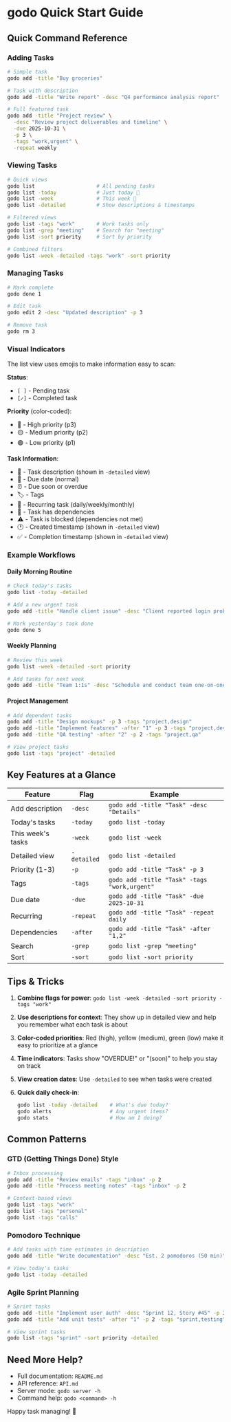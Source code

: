 # godo Quick Start Guide

## Quick Command Reference

### Adding Tasks

```bash
# Simple task
godo add -title "Buy groceries"

# Task with description
godo add -title "Write report" -desc "Q4 performance analysis report"

# Full featured task
godo add -title "Project review" \
  -desc "Review project deliverables and timeline" \
  -due 2025-10-31 \
  -p 3 \
  -tags "work,urgent" \
  -repeat weekly
```

### Viewing Tasks

```bash
# Quick views
godo list                    # All pending tasks
godo list -today             # Just today 📅
godo list -week              # This week 📅
godo list -detailed          # Show descriptions & timestamps

# Filtered views
godo list -tags "work"       # Work tasks only
godo list -grep "meeting"    # Search for "meeting"
godo list -sort priority     # Sort by priority

# Combined filters
godo list -week -detailed -tags "work" -sort priority
```

### Managing Tasks

```bash
# Mark complete
godo done 1

# Edit task
godo edit 2 -desc "Updated description" -p 3

# Remove task
godo rm 3
```

### Visual Indicators

The list view uses emojis to make information easy to scan:

**Status**:

- `[ ]` - Pending task
- `[✓]` - Completed task

**Priority** (color-coded):

- 🔴 - High priority (p3)
- 🟡 - Medium priority (p2)
- 🟢 - Low priority (p1)

**Task Information**:

- 📝 - Task description (shown in `-detailed` view)
- 📅 - Due date (normal)
- ⏰ - Due soon or overdue
- 🏷️ - Tags
- 🔄 - Recurring task (daily/weekly/monthly)
- 🔗 - Task has dependencies
- ⚠️ - Task is blocked (dependencies not met)
- 🕐 - Created timestamp (shown in `-detailed` view)
- ✅ - Completion timestamp (shown in `-detailed` view)

### Example Workflows

#### Daily Morning Routine

```bash
# Check today's tasks
godo list -today -detailed

# Add a new urgent task
godo add -title "Handle client issue" -desc "Client reported login problems" -p 3 -tags "urgent,support"

# Mark yesterday's task done
godo done 5
```

#### Weekly Planning

```bash
# Review this week
godo list -week -detailed -sort priority

# Add tasks for next week
godo add -title "Team 1:1s" -desc "Schedule and conduct team one-on-ones" -p 2 -tags "management" -due 2025-10-28
```

#### Project Management

```bash
# Add dependent tasks
godo add -title "Design mockups" -p 3 -tags "project,design"
godo add -title "Implement features" -after "1" -p 3 -tags "project,dev"
godo add -title "QA testing" -after "2" -p 2 -tags "project,qa"

# View project tasks
godo list -tags "project" -detailed
```

## Key Features at a Glance

| Feature           | Flag        | Example                                      |
| ----------------- | ----------- | -------------------------------------------- |
| Add description   | `-desc`     | `godo add -title "Task" -desc "Details"`     |
| Today's tasks     | `-today`    | `godo list -today`                           |
| This week's tasks | `-week`     | `godo list -week`                            |
| Detailed view     | `-detailed` | `godo list -detailed`                        |
| Priority (1-3)    | `-p`        | `godo add -title "Task" -p 3`                |
| Tags              | `-tags`     | `godo add -title "Task" -tags "work,urgent"` |
| Due date          | `-due`      | `godo add -title "Task" -due 2025-10-31`     |
| Recurring         | `-repeat`   | `godo add -title "Task" -repeat daily`       |
| Dependencies      | `-after`    | `godo add -title "Task" -after "1,2"`        |
| Search            | `-grep`     | `godo list -grep "meeting"`                  |
| Sort              | `-sort`     | `godo list -sort priority`                   |

## Tips & Tricks

1. **Combine flags for power**: `godo list -week -detailed -sort priority -tags "work"`

2. **Use descriptions for context**: They show up in detailed view and help you remember what each task is about

3. **Color-coded priorities**: Red (high), yellow (medium), green (low) make it easy to prioritize at a glance

4. **Time indicators**: Tasks show "OVERDUE!" or "(soon)" to help you stay on track

5. **View creation dates**: Use `-detailed` to see when tasks were created

6. **Quick daily check-in**:
   ```bash
   godo list -today -detailed    # What's due today?
   godo alerts                   # Any urgent items?
   godo stats                    # How am I doing?
   ```

## Common Patterns

### GTD (Getting Things Done) Style

```bash
# Inbox processing
godo add -title "Review emails" -tags "inbox" -p 2
godo add -title "Process meeting notes" -tags "inbox" -p 2

# Context-based views
godo list -tags "work"
godo list -tags "personal"
godo list -tags "calls"
```

### Pomodoro Technique

```bash
# Add tasks with time estimates in description
godo add -title "Write documentation" -desc "Est. 2 pomodoros (50 min)" -p 2

# View today's tasks
godo list -today -detailed
```

### Agile Sprint Planning

```bash
# Sprint tasks
godo add -title "Implement user auth" -desc "Sprint 12, Story #45" -p 3 -tags "sprint,backend"
godo add -title "Add unit tests" -after "1" -p 2 -tags "sprint,testing"

# View sprint tasks
godo list -tags "sprint" -sort priority -detailed
```

## Need More Help?

- Full documentation: `README.md`
- API reference: `API.md`
- Server mode: `godo server -h`
- Command help: `godo <command> -h`

Happy task managing! 🚀
